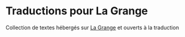 # Traductions pour La Grange

Collection de textes hébergés sur [La Grange](http://www.la-grange.net/) et ouverts à la traduction
